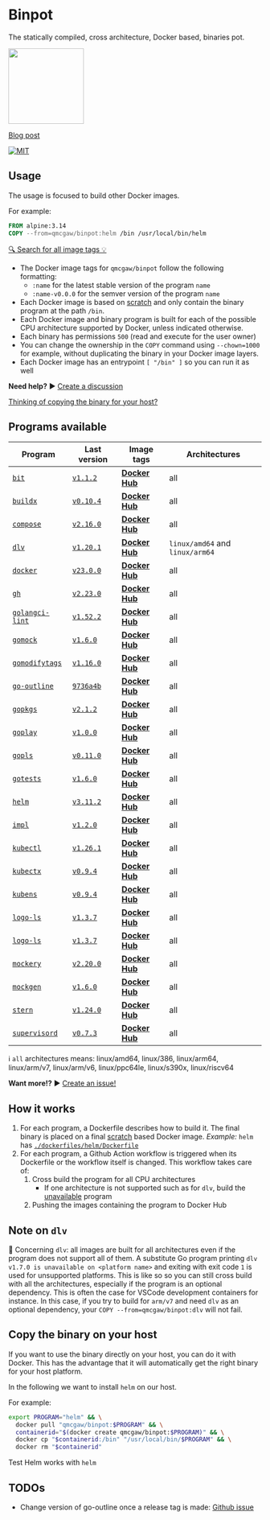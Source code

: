 # Binpot

The statically compiled, cross architecture, Docker based, binaries pot.

<img height="150" src="https://raw.githubusercontent.com/qdm12/binpot/main/binpot.svg">

[Blog post](https://qqq.ninja/blog/post/binpot/)

[![MIT](https://img.shields.io/github/license/qdm12/binpot)](https://github.com/qdm12/binpot/main/LICENSE)

## Usage

The usage is focused to build other Docker images.

For example:

```Dockerfile
FROM alpine:3.14
COPY --from=qmcgaw/binpot:helm /bin /usr/local/bin/helm
```

[🔍 Search for all image tags 💡](https://hub.docker.com/r/qmcgaw/binpot/tags)

- The Docker image tags for `qmcgaw/binpot` follow the following formatting:
  - `:name` for the latest stable version of the program `name`
  - `:name-v0.0.0` for the semver version of the program `name`
- Each Docker image is based on [scratch](https://hub.docker.com/_/scratch) and only contain the binary program at the path `/bin`.
- Each Docker image and binary program is built for each of the possible CPU architecture supported by Docker, unless indicated otherwise.
- Each binary has permissions `500` (read and execute for the user owner)
- You can change the ownership in the `COPY` command using `--chown=1000` for example, without duplicating the binary in your Docker image layers.
- Each Docker image has an entrypoint `[ "/bin" ]` so you can run it as well

**Need help?** ▶️ [Create a discussion](https://github.com/qdm12/binpot/discussions)

[Thinking of copying the binary for your host?](#Copy-the-binary-on-your-host)

## Programs available

| Program | Last version | Image tags | Architectures |
| --- | --- | --- | --- |
| [`bit`](https://github.com/chriswalz/bit) | [`v1.1.2`](https://github.com/chriswalz/bit/releases/tag/v1.1.2) | [**Docker Hub**](https://hub.docker.com/r/qmcgaw/binpot/tags?name=bit) | all |
| [`buildx`](https://github.com/docker/buildx) | [`v0.10.4`](https://github.com/docker/buildx/releases/tag/v0.10.4) | [**Docker Hub**](https://hub.docker.com/r/qmcgaw/binpot/tags?name=buildx) | all |
| [`compose`](https://github.com/docker/compose) | [`v2.16.0`](https://github.com/docker/compose/releases/tag/v2.16.0) | [**Docker Hub**](https://hub.docker.com/r/qmcgaw/binpot/tags?name=compose) | all |
| [`dlv`](https://github.com/go-delve/delve) | [`v1.20.1`](https://github.com/go-delve/delve/releases/tag/v1.20.1) | [**Docker Hub**](https://hub.docker.com/r/qmcgaw/binpot/tags?name=dlv) | `linux/amd64` and `linux/arm64` |
| [`docker`](https://github.com/docker/cli) | [`v23.0.0`](https://github.com/docker/cli/releases/tag/v23.0.0) | [**Docker Hub**](https://hub.docker.com/r/qmcgaw/binpot/tags?name=docker) | all |
| [`gh`](https://github.com/cli/cli) | [`v2.23.0`](https://github.com/cli/cli/releases/tag/v2.23.0) | [**Docker Hub**](https://hub.docker.com/r/qmcgaw/binpot/tags?name=gh) | all |
| [`golangci-lint`](https://github.com/golangci/golangci-lint) | [`v1.52.2`](https://github.com/golangci/golangci-lint/releases/tag/v1.52.2) | [**Docker Hub**](https://hub.docker.com/r/qmcgaw/binpot/tags?name=golangci-lint) | all |
| [`gomock`](https://github.com/golang/mock) | [`v1.6.0`](https://github.com/golang/mock/releases/tag/v1.6.0) | [**Docker Hub**](https://hub.docker.com/r/qmcgaw/binpot/tags?name=gomock) | all |
| [`gomodifytags`](https://github.com/fatih/gomodifytags) | [`v1.16.0`](https://github.com/fatih/gomodifytags/releases/tag/v1.16.0) | [**Docker Hub**](https://hub.docker.com/r/qmcgaw/binpot/tags?name=gomodifytags) | all |
| [`go-outline`](https://github.com/ramya-rao-a/go-outline) | [`9736a4b`](https://github.com/ramya-rao-a/go-outline/commit/9736a4bde949f321d201e5eaa5ae2bcde011bf00) | [**Docker Hub**](https://hub.docker.com/r/qmcgaw/binpot/tags?name=go-outline) | all |
| [`gopkgs`](https://github.com/uudashr/gopkgs) | [`v2.1.2`](https://github.com/uudashr/gopkgs/releases/tag/v2.1.2) | [**Docker Hub**](https://hub.docker.com/r/qmcgaw/binpot/tags?name=gopkgs) | all |
| [`goplay`](https://github.com/haya14busa/goplay) | [`v1.0.0`](https://github.com/haya14busa/goplay/releases/tag/v1.0.0) | [**Docker Hub**](https://hub.docker.com/r/qmcgaw/binpot/tags?name=goplay) | all |
| [`gopls`](https://github.com/golang/tools/tree/master/gopls) | [`v0.11.0`](https://github.com/golang/tools/releases/tag/gopls/v0.11.0) | [**Docker Hub**](https://hub.docker.com/r/qmcgaw/binpot/tags?name=gopls) | all |
| [`gotests`](https://github.com/cweill/gotests) | [`v1.6.0`](https://github.com/cweill/gotests/releases/tag/v1.6.0) | [**Docker Hub**](https://hub.docker.com/r/qmcgaw/binpot/tags?name=gotests) | all |
| [`helm`](https://github.com/helm/helm) | [`v3.11.2`](https://github.com/helm/helm/releases/tag/v3.11.2) | [**Docker Hub**](https://hub.docker.com/r/qmcgaw/binpot/tags?name=helm) | all |
| [`impl`](https://github.com/josharian/impl) | [`v1.2.0`](https://github.com/josharian/impl/releases/tag/v1.2.0) | [**Docker Hub**](https://hub.docker.com/r/qmcgaw/binpot/tags?name=impl) | all |
| [`kubectl`](https://github.com/kubernetes/kubernetes) | [`v1.26.1`](https://github.com/kubernetes/kubernetes/releases/tag/v1.26.1) | [**Docker Hub**](https://hub.docker.com/r/qmcgaw/binpot/tags?name=kubectl) | all |
| [`kubectx`](https://github.com/ahmetb/kubectx) | [`v0.9.4`](https://github.com/ahmetb/kubectx/releases/tag/v0.9.4) | [**Docker Hub**](https://hub.docker.com/r/qmcgaw/binpot/tags?name=kubectx) | all |
| [`kubens`](https://github.com/ahmetb/kubectx) | [`v0.9.4`](https://github.com/ahmetb/kubectx/releases/tag/v0.9.4) | [**Docker Hub**](https://hub.docker.com/r/qmcgaw/binpot/tags?name=kubens) | all |
| [`logo-ls`](https://github.com/Yash-Handa/logo-ls) | [`v1.3.7`](https://github.com/Yash-Handa/logo-ls/releases/tag/v1.3.7) | [**Docker Hub**](https://hub.docker.com/r/qmcgaw/binpot/tags?name=logo-ls) | all |
| [`logo-ls`](https://github.com/Yash-Handa/logo-ls) | [`v1.3.7`](https://github.com/Yash-Handa/logo-ls/releases/tag/v1.3.7) | [**Docker Hub**](https://hub.docker.com/r/qmcgaw/binpot/tags?name=logo-ls-v1.3.7) | all |
| [`mockery`](https://github.com/vektra/mockery) | [`v2.20.0`](https://github.com/vektra/mockery/releases/tag/v2.20.0) | [**Docker Hub**](https://hub.docker.com/r/qmcgaw/binpot/tags?name=mockery) | all |
| [`mockgen`](https://github.com/golang/mock) | [`v1.6.0`](https://github.com/golang/mock/releases/tag/v1.6.0) | [**Docker Hub**](https://hub.docker.com/r/qmcgaw/binpot/tags?name=mockgen) | all |
| [`stern`](https://github.com/stern/stern) | [`v1.24.0`](https://github.com/stern/stern/releases/tag/v1.24.0) | [**Docker Hub**](https://hub.docker.com/r/qmcgaw/binpot/tags?name=stern) | all |
| [`supervisord`](https://github.com/ochinchina/supervisord) | [`v0.7.3`](https://github.com/ochinchina/supervisord/releases/tag/v0.7.3) | [**Docker Hub**](https://hub.docker.com/r/qmcgaw/binpot/tags?name=supervisord) | all |

ℹ️ `all` architectures means: linux/amd64, linux/386, linux/arm64, linux/arm/v7, linux/arm/v6, linux/ppc64le, linux/s390x, linux/riscv64

**Want more!?** ▶️ [Create an issue!](https://github.com/qdm12/binpot/issues)

## How it works

1. For each program, a Dockerfile describes how to build it. The final binary is placed on a final [scratch](https://hub.docker.com/_/scratch) based Docker image. *Example:* `helm` has [`./dockerfiles/helm/Dockerfile`](dockerfiles/helm/Dockerfile)
2. For each program, a Github Action workflow is triggered when its Dockerfile or the workflow itself is changed. This workflow takes care of:
    1. Cross build the program for all CPU architectures
        - If one architecture is not supported such as for `dlv`, build the [unavailable](unavailable) program
    2. Pushing the images containing the program to Docker Hub

## Note on `dlv`

💁 Concerning `dlv`: all images are built for all architectures even if the program does not support all of them.
A substitute Go program printing `dlv v1.7.0 is unavailable on <platform name>` and exiting with exit code `1` is used for unsupported platforms.
This is like so so you can still cross build with all the architectures, especially if the program is an optional dependency.
This is often the case for VSCode development containers for instance. In this case, if you try to build for `arm/v7` and need `dlv` as an optional dependency, your `COPY --from=qmcgaw/binpot:dlv` will not fail.

## Copy the binary on your host

If you want to use the binary directly on your host, you can do it with Docker.
This has the advantage that it will automatically get the right binary for your host platform.

In the following we want to install `helm` on our host.

For example:

```sh
export PROGRAM="helm" && \
  docker pull "qmcgaw/binpot:$PROGRAM" && \
  containerid="$(docker create qmcgaw/binpot:$PROGRAM)" && \
  docker cp "$containerid:/bin" "/usr/local/bin/$PROGRAM" && \
  docker rm "$containerid"
```

Test Helm works with `helm`

## TODOs

- Change version of go-outline once a release tag is made: [Github issue](https://github.com/ramya-rao-a/go-outline/issues/15)
